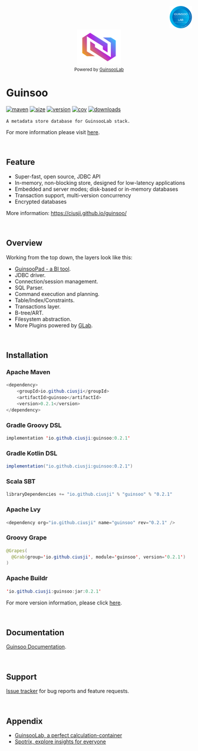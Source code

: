 <div align="right">
    <img src="/public/guinsoolab-badge.png" width="60" alt="badge">
    <br />
</div>
<div align="center">
    <img src="/public/guinsoo.svg" width=120 alt="logo" />
    <br />
    <small> Powered by <a href="https://guinsoolab.github.io/glab">GuinsooLab</a></small>
</div>

# Guinsoo

[![maven](https://img.shields.io/maven-central/v/io.github.ciusji/guinsoo)](https://search.maven.org/search?q=guinsoo)
[![size](https://img.shields.io/github/repo-size/ciusji/guinsoo)](https://github.com/ciusji/guinsoo)
[![version](https://img.shields.io/github/v/tag/ciusji/guinsoo)](https://github.com/ciusji/guinsoo)
[![cov](https://img.shields.io/codecov/c/github/ciusji/guinsoo)](https://github.com/ciusji/guinsoo)
[![downloads](https://img.shields.io/github/downloads/ciusji/guinsoo/total)](https://github.com/ciusji/guinsoo)

`A metadata store database for GuinsooLab stack.`

For more information please visit [here](https://ciusji.gitbook.io/guinsoolab/).

<br/>

## Feature

* Super-fast, open source, JDBC API
* In-memory, non-blocking store, designed for low-latency applications
* Embedded and server modes; disk-based or in-memory databases
* Transaction support, multi-version concurrency
* Encrypted databases

More information: https://ciusji.github.io/guinsoo/

<br>

## Overview

Working from the top down, the layers look like this:

* [GuinsooPad - a BI tool](https://guinsoolab.github.io/guinsoopad/).
* JDBC driver.
* Connection/session management.
* SQL Parser.
* Command execution and planning.
* Table/Index/Constraints.
* Transactions layer.
* B-tree/ART.
* Filesystem abstraction.
* More Plugins powered by [GLab](https://guinsoolab.github.io/glab/).

<br>

## Installation

### Apache Maven
```java
<dependency>
    <groupId>io.github.ciusji</groupId>
    <artifactId>guinsoo</artifactId>
    <version>0.2.1</version>
</dependency>
```

### Gradle Groovy DSL
```java
implementation 'io.github.ciusji:guinsoo:0.2.1'
```

### Gradle Kotlin DSL 
```java
implementation("io.github.ciusji:guinsoo:0.2.1")
```

### Scala SBT
```java
libraryDependencies += "io.github.ciusji" % "guinsoo" % "0.2.1"
```

### Apache Lvy
```java
<dependency org="io.github.ciusji" name="guinsoo" rev="0.2.1" />
```

### Groovy Grape
```java
@Grapes(
  @Grab(group='io.github.ciusji', module='guinsoo', version='0.2.1')
)
```

### Apache Buildr
```java
'io.github.ciusji:guinsoo:jar:0.2.1'
```

For more version information, please click [here](https://search.maven.org/artifact/io.github.ciusji/guinsoo). 

<br>

## Documentation

[Guinsoo Documentation](https://ciusji.github.io/guinsoo/).

<br>

## Support

[Issue tracker](https://github.com/ciusji/guinsoo/issues) for bug reports and feature requests.

<br>

## Appendix

* [GuinsooLab, a perfect calculation-container](https://guinsoolab.github.io/glab/)
* [Spotrix, explore insights for everyone](https://spotrix.github.io/spotrix-web/)



